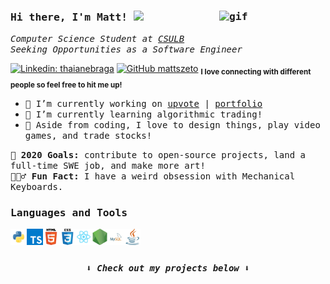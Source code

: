 <h3><samp>Hi there, I'm Matt! <img src="https://media.giphy.com/media/Q7LHmoFwVP6Yc1swZs/giphy.gif" width="28"><a href="https://github.com/mattszeto">
         <img align="right" alt="gif" src="https://media.giphy.com/media/ZchkBcB4zKiuG4Y22I/giphy.gif"
         width="170">
      </a></samp></h3>

<p ><em><samp>Computer Science Student at <a href="https://www.csulb.edu/">CSULB</a> 
<br />Seeking Opportunities as a Software Engineer </em></samp></p>

[![Linkedin: thaianebraga](https://img.shields.io/badge/-matthewszeto-blue?style=flat-square&logo=Linkedin&logoColor=white&link=https://www.linkedin.com/in/matthewszeto/)](https://www.linkedin.com/in/matthewszeto/)
[![GitHub mattszeto](https://img.shields.io/github/followers/mattszeto?label=follow&style=social)](https://github.com/mattszeto)
<sub><b>I love connecting with different people so feel free to hit me up!</b></sub>

<p><ul>
<li><samp>🔭 I’m currently working on <a href="https://github.com/mattszeto/upvote">upvote</a> | <a href="https://matthewszeto.com/">portfolio</a></samp></li> 
<li><samp>🌱 I’m currently learning algorithmic trading!</samp></li>
<li><samp>🎨 Aside from coding, I love to design things, play video games, and trade stocks!</samp></li></ul></p>
<p><samp>
🥅 <b>2020 Goals:</b> contribute to open-source projects, land a full-time SWE job, and make more art!<br />
🧙🏽‍♂️ <b>Fun Fact:</b> I have a weird obsession with Mechanical Keyboards.</samp></p>

<h3><samp>Languages and Tools</samp></h3>

[<img align="left" alt="Python" width="26px" src="https://raw.githubusercontent.com/github/explore/80688e429a7d4ef2fca1e82350fe8e3517d3494d/topics/python/python.png" />](https://docs.python.org/3/)
[<img align="left" alt="TS" width="26px" src="https://raw.githubusercontent.com/github/explore/80688e429a7d4ef2fca1e82350fe8e3517d3494d/topics/typescript/typescript.png" />](https://www.typescriptlang.org/docs/)
[<img align="left" alt="HTML5" width="26px" src="https://raw.githubusercontent.com/github/explore/80688e429a7d4ef2fca1e82350fe8e3517d3494d/topics/html/html.png" />](https://devdocs.io/html/)
[<img align="left" alt="CSS3" width="26px" src="https://raw.githubusercontent.com/github/explore/80688e429a7d4ef2fca1e82350fe8e3517d3494d/topics/css/css.png" />](https://devdocs.io/css/)
[<img align="left" alt="React" width="26px" src="https://raw.githubusercontent.com/github/explore/80688e429a7d4ef2fca1e82350fe8e3517d3494d/topics/react/react.png" />](https://reactjs.org/docs/getting-started.html)
[<img align="left" alt="Node.js" width="26px" src="https://raw.githubusercontent.com/github/explore/80688e429a7d4ef2fca1e82350fe8e3517d3494d/topics/nodejs/nodejs.png" />](https://nodejs.org/en/docs/)
[<img align="left" alt="SQL" width="26px" src="https://raw.githubusercontent.com/github/explore/80688e429a7d4ef2fca1e82350fe8e3517d3494d/topics/mysql/mysql.png" />](https://www.mysql.com/)
[<img align="left" alt="SQL" width="26px" src="https://raw.githubusercontent.com/github/explore/80688e429a7d4ef2fca1e82350fe8e3517d3494d/topics/java/java.png" />](https://docs.oracle.com/en/java/)

<br />
<br />

<h4 align="center"><em><b><samp>⬇️  Check out my projects below  ⬇️</samp></b> </em></h4>
